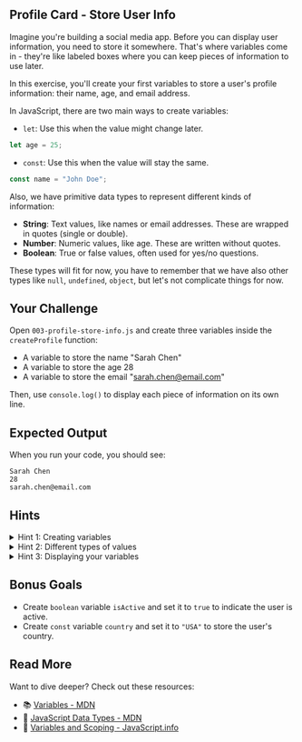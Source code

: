 ## Profile Card - Store User Info

Imagine you're building a social media app. Before you can display user information, you need to store it somewhere. That's where variables come in - they're like labeled boxes where you can keep pieces of information to use later.

In this exercise, you'll create your first variables to store a user's profile information: their name, age, and email address.

In JavaScript, there are two main ways to create variables:
- `let`: Use this when the value might change later.
```javascript
let age = 25;
```
- `const`: Use this when the value will stay the same.
```javascript
const name = "John Doe";
```

Also, we have primitive data types to represent different kinds of information:
- **String**: Text values, like names or email addresses. These are wrapped in quotes (single or double).
- **Number**: Numeric values, like age. These are written without quotes.
- **Boolean**: True or false values, often used for yes/no questions.

These types will fit for now, you have to remember that we have also other types like `null`, `undefined`, `object`, but let's not complicate things for now.

## Your Challenge

Open `003-profile-store-info.js` and create three variables inside the `createProfile` function:
- A variable to store the name "Sarah Chen"
- A variable to store the age 28
- A variable to store the email "sarah.chen@email.com"

Then, use `console.log()` to display each piece of information on its own line.

## Expected Output

When you run your code, you should see:
```
Sarah Chen
28
sarah.chen@email.com
```

## Hints

<details>
<summary>Hint 1: Creating variables</summary>

Think about how you would label a box to remember what's inside it. Variables work the same way - they give names to pieces of information. In JavaScript, you have two keywords to choose from when creating variables: one for values that might change, and one for values that stay constant. Which makes more sense when storing someone's profile information that won't be modified?

</details>

<details>
<summary>Hint 2: Different types of values</summary>

Notice that you're storing different types of information. Some pieces are text (like a person's name), while others are numbers (like their age). How does JavaScript know the difference? Think about what you need to wrap around text to tell the computer "this is words, not code."

</details>

<details>
<summary>Hint 3: Displaying your variables</summary>

You've created variables to hold your data. Now how do you show what's inside them? You've used this tool before to display text. Can you call it multiple times to show each piece of information on its own line?

</details>

## Bonus Goals
- Create `boolean` variable `isActive` and set it to `true` to indicate the user is active.
- Create `const` variable `country` and set it to `"USA"` to store the user's country.

## Read More

Want to dive deeper? Check out these resources:

- 📚 [Variables - MDN](https://developer.mozilla.org/en-US/docs/Web/JavaScript/Guide/Grammar_and_types#declarations)
- 📖 [JavaScript Data Types - MDN](https://developer.mozilla.org/en-US/docs/Web/JavaScript/Data_structures)
- 🎯 [Variables and Scoping - JavaScript.info](https://javascript.info/variables)